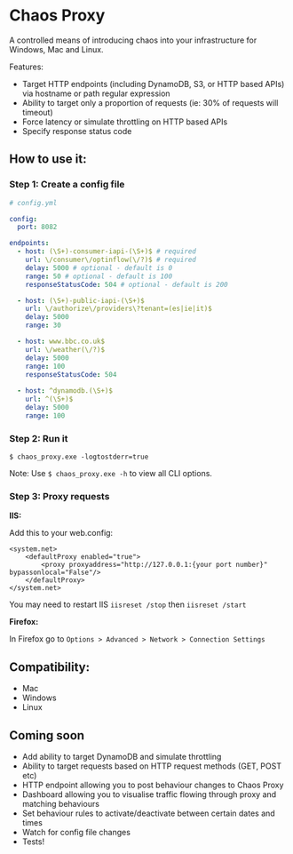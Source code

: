 # Chaos Proxy

A controlled means of introducing chaos into your infrastructure for Windows, Mac and Linux.

Features:
- Target HTTP endpoints (including DynamoDB, S3, or HTTP based APIs) via hostname or path regular expression
- Ability to target only a proportion of requests (ie: 30% of requests will timeout)
- Force latency or simulate throttling on HTTP based APIs
- Specify response status code

## How to use it:

### Step 1: Create a config file

```yml
# config.yml

config:
  port: 8082

endpoints:
  - host: (\S+)-consumer-iapi-(\S+)$ # required
    url: \/consumer\/optinflow(\/?)$ # required
    delay: 5000 # optional - default is 0
    range: 50 # optional - default is 100
    responseStatusCode: 504 # optional - default is 200

  - host: (\S+)-public-iapi-(\S+)$
    url: \/authorize\/providers\?tenant=(es|ie|it)$
    delay: 5000
    range: 30

  - host: www.bbc.co.uk$
    url: \/weather(\/?)$
    delay: 5000
    range: 100
    responseStatusCode: 504
    
  - host: ^dynamodb.(\S+)$
    url: ^(\S+)$
    delay: 5000
    range: 100
```

### Step 2: Run it

```
$ chaos_proxy.exe -logtostderr=true
```

Note: Use `$ chaos_proxy.exe -h` to view all CLI options.

### Step 3: Proxy requests

**IIS:**

Add this to your web.config:

```
<system.net>
    <defaultProxy enabled="true">
        <proxy proxyaddress="http://127.0.0.1:{your port number}" bypassonlocal="False"/>
    </defaultProxy>
</system.net>
```

You may need to restart IIS `iisreset /stop` then `iisreset /start`

**Firefox:** 

In Firefox go to `Options > Advanced > Network > Connection Settings`

## Compatibility:

- Mac
- Windows
- Linux

## Coming soon

- Add ability to target DynamoDB and simulate throttling
- Ability to target requests based on HTTP request methods (GET, POST etc)
- HTTP endpoint allowing you to post behaviour changes to Chaos Proxy
- Dashboard allowing you to visualise traffic flowing through proxy and matching behaviours
- Set behaviour rules to activate/deactivate between certain dates and times
- Watch for config file changes
- Tests!